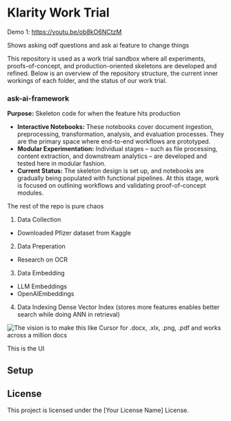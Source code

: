 # Klarity Work Trial

Demo 1: https://youtu.be/ob8kO6NCtzM

Shows asking odf questions and ask ai feature to change things

This repository is used as a work trial sandbox where all experiments, proofs-of-concept, and production-oriented skeletons are developed and refined. Below is an overview of the repository structure, the current inner workings of each folder, and the status of our work trial.

### ask-ai-framework

**Purpose:** Skeleton code for when the feature hits production

- **Interactive Notebooks:** These notebooks cover document ingestion, preprocessing, transformation, analysis, and evaluation processes. They are the primary space where end-to-end workflows are prototyped.
- **Modular Experimentation:** Individual stages – such as file processing, content extraction, and downstream analytics – are developed and tested here in modular fashion.
- **Current Status:** The skeleton design is set up, and notebooks are gradually being populated with functional pipelines. At this stage, work is focused on outlining workflows and validating proof-of-concept modules.

The rest of the repo is pure chaos

1. Data Collection

- Downloaded Pfizer dataset from Kaggle

2. Data Preperation

- Research on OCR

3. Data Embedding

- LLM Embeddings
- OpenAIEmbeddings

4. Data Indexing
   Dense Vector Index (stores more features enables better search while doing ANN in retrieval)

![The vision is to make this like Cursor for .docx, .xlx, .png, .pdf and works across a million docs](make_architect_like_cursor_for%20docs.png)

This is the UI

## Setup

## License

This project is licensed under the [Your License Name] License.
